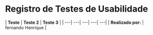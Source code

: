 # Registro de Testes de Usabilidade
| **Teste** | **Teste 2** | **Teste 3** |
| ---| ---| ---| ---| ---|
| **Realizado por:** | fernando Henrique |


